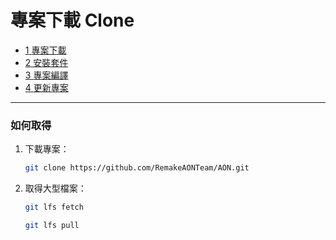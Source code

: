 # 專案下載 Clone

<div class="breadcrumbs">
  <div class="inner">
    <ul class="cf">
      <li>
        <a class="active" href="/source/repo/clone.md">
          <span>1</span>
          <span>專案下載</span>
        </a>
      </li>
      <li>
        <a href="/source/repo/thirdparty.md">
          <span>2</span>
          <span>安裝套件</span>
        </a>
      </li>
      <li>
        <a href="/source/repo/compiled.md">
          <span>3</span>
          <span>專案編譯</span>
        </a>
      </li>
      <li>
        <a href="/source/repo/update.md">
          <span>4</span>
          <span>更新專案</span>
        </a>
      </li>
    </ul>
  </div>
</div>

<hr>

### 如何取得

1. 下載專案：
    ```bash
    git clone https://github.com/RemakeAONTeam/AON.git
    ```

2. 取得大型檔案：

    ```bash
    git lfs fetch
    ```

    ```bash
    git lfs pull
    ```